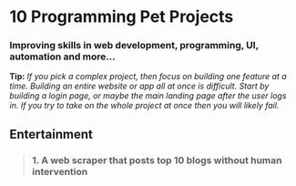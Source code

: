 # 10 Programming Pet Projects

### Improving skills in web development, programming, UI, automation and more...

**Tip:** _If you pick a complex project, then focus on building one feature at a time. Building an entire website or app all at once is difficult. Start by building a login page, or maybe the main landing page after the user logs in. If you try to take on the whole project at once then you will likely fail._

## Entertainment
> ### 1. A web scraper that posts top 10 blogs without human intervention




